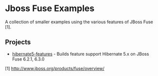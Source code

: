 # Jboss Fuse Examples
A collection of smaller examples using the various features of JBoss Fuse [1].

## Projects
- [hibernate5-features](hibernate5-features) - Builds feature support Hibernate 5.x on JBoss Fuse 6.2.1, 6.3.0

[1] http://www.jboss.org/products/fuse/overview/